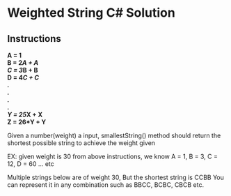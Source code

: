 # Weighted String C# Solution
## Instructions

**A = 1  
B = 2*A + A  
C = 3*B + B  
D = 4*C + C  
.  
.  
.  
.  
Y = 25*X + X  
Z = 26*Y + Y**  

Given a number(weight) a input, smallestString() method should return the shortest possible string to achieve the weight given

EX: given weight is 30
from above instructions, we know A = 1, B = 3, C = 12, D = 60 ... etc

Multiple strings below are of weight 30, But the shortest string is CCBB
You can represent it in any combination such as BBCC, BCBC, CBCB etc.
